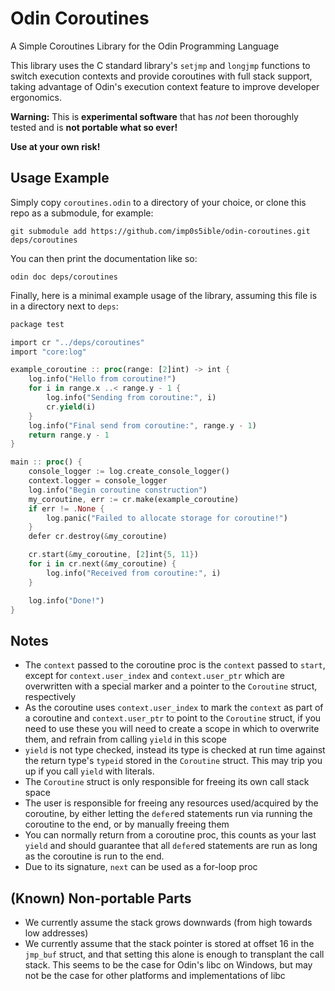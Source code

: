 # Odin Coroutines
A Simple Coroutines Library for the Odin Programming Language

This library uses the C standard library's `setjmp` and `longjmp` functions to switch execution contexts and provide coroutines with full stack support, taking advantage of Odin's execution context feature to improve developer ergonomics.

**Warning:** This is **experimental software** that has *not* been thoroughly tested and is **not portable what so ever!**

**Use at your own risk!**

## Usage Example
Simply copy `coroutines.odin` to a directory of your choice, or clone this repo as a submodule, for example:
```
git submodule add https://github.com/imp0s5ible/odin-coroutines.git deps/coroutines
```

You can then print the documentation like so:
```
odin doc deps/coroutines
```

Finally, here is a minimal example usage of the library, assuming this file is in a directory next to `deps`:
```rust
package test

import cr "../deps/coroutines"
import "core:log"

example_coroutine :: proc(range: [2]int) -> int {
	log.info("Hello from coroutine!")
	for i in range.x ..< range.y - 1 {
		log.info("Sending from coroutine:", i)
		cr.yield(i)
	}
	log.info("Final send from coroutine:", range.y - 1)
	return range.y - 1
}

main :: proc() {
	console_logger := log.create_console_logger()
	context.logger = console_logger
	log.info("Begin coroutine construction")
	my_coroutine, err := cr.make(example_coroutine)
	if err != .None {
		log.panic("Failed to allocate storage for coroutine!")
	}
	defer cr.destroy(&my_coroutine)

	cr.start(&my_coroutine, [2]int{5, 11})
	for i in cr.next(&my_coroutine) {
		log.info("Received from coroutine:", i)
	}

	log.info("Done!")
}
```

## Notes
- The `context` passed to the coroutine proc is the `context` passed to `start`, except for `context.user_index` and `context.user_ptr` which are overwritten with a special marker and a pointer to the `Coroutine` struct, respectively
- As the coroutine uses `context.user_index` to mark the `context` as part of a coroutine and `context.user_ptr` to point to the `Coroutine` struct, if you need to use these you will need to create a scope in which to overwrite them, and refrain from calling `yield` in this scope
- `yield` is not type checked, instead its type is checked at run time against the return type's `typeid` stored in the `Coroutine` struct. This may trip you up if you call `yield` with literals.
- The `Coroutine` struct is only responsible for freeing its own call stack space
- The user is responsible for freeing any resources used/acquired by the coroutine, by either letting the `defer`ed statements run via running the coroutine to the end, or by manually freeing them
- You can normally return from a coroutine proc, this counts as your last `yield` and should guarantee that all `defer`ed statements are run as long as the coroutine is run to the end.
- Due to its signature, `next` can be used as a for-loop proc

## (Known) Non-portable Parts
- We currently assume the stack grows downwards (from high towards low addresses)
- We currently assume that the stack pointer is stored at offset 16 in the `jmp_buf` struct, and that setting this alone is enough to transplant the call stack. This seems to be the case for Odin's libc on Windows, but may not be the case for other platforms and implementations of libc
